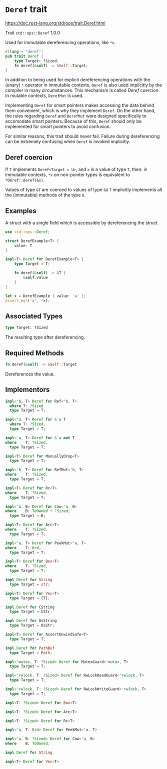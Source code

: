 # `Deref` trait
https://doc.rust-lang.org/std/ops/trait.Deref.html

Trait `std::ops::Deref` 1.0.0

Used for immutable dereferencing operations, like `*v`.

```rust
#[lang = "deref"]
pub trait Deref {
    type Target: ?Sized;
    fn deref(&self) -> &Self::Target;
}
```

In addition to being used for explicit dereferencing operations with the (unary) 
`*` operator in immutable contexts, `Deref` is also used implicitly by the 
compiler in many circumstances. This mechanism is called *Deref coercion*. 
In mutable contexts, `DerefMut` is used.

Implementing `Deref` for smart pointers makes accessing the data behind them 
convenient, which is why they implement `Deref`. On the other hand, the rules 
regarding `Deref` and `DerefMut` were designed specifically to accomodate smart 
pointers. Because of this, `Deref` should only be implemented for smart pointers 
to avoid confusion.

For similar reasons, this trait should never fail. Failure during dereferencing 
can be extremely confusing when `Deref` is invoked implicitly.


## Deref coercion

If `T` implements `Deref<Target = U>`, 
and `x` is a value of type `T`,
then:
in immutable contexts, `*x` on non-pointer
types is equivalent to `*Deref::deref(&x)`.

Values of type `&T` are coerced to values of type `&U`
`T` implicitly implements all the (immutable) methods of the type `U`.


## Examples
A struct with a single field which is accessible by dereferencing the struct.

```rust
use std::ops::Deref;

struct DerefExample<T> {
    value: T
}

impl<T> Deref for DerefExample<T> {
    type Target = T;

    fn deref(&self) -> &T {
        &self.value
    }
}

let x = DerefExample { value: 'a' };
assert_eq!('a', *x);
```

## Associated Types
```rust
type Target: ?Sized
```
The resulting type after dereferencing.


## Required Methods
```rust
fn deref(&self) -> &Self::Target
```
Dereferences the value.



## Implementors

```rust
impl<'b, T> Deref for Ref<'b, T>
  where T: ?Sized
  type Target = T;

impl<'a, T> Deref for &'a T
  where T: ?Sized,
  type Target = T;

impl<'a, T> Deref for &'a mut T
where    T: ?Sized, 
  type Target = T;

impl<T> Deref for ManuallyDrop<T>
  type Target = T;

impl<'b, T> Deref for RefMut<'b, T>
where    T: ?Sized, 
  type Target = T;

impl<T> Deref for Rc<T> 
where    T: ?Sized, 
  type Target = T;

impl<'a, B> Deref for Cow<'a, B> 
where    B: ToOwned + ?Sized, 
  type Target = B;

impl<T> Deref for Arc<T> 
where    T: ?Sized, 
  type Target = T;

impl<'a, T> Deref for PeekMut<'a, T> 
where    T: Ord, 
  type Target = T;

impl<T> Deref for Box<T> 
where    T: ?Sized, 
  type Target = T;

impl Deref for String
  type Target = str;

impl<T> Deref for Vec<T>
  type Target = [T];

impl Deref for CString
  type Target = CStr;

impl Deref for OsString
  type Target = OsStr;

impl<T> Deref for AssertUnwindSafe<T>
  type Target = T;

impl Deref for PathBuf
  type Target = Path;

impl<'mutex, T: ?Sized> Deref for MutexGuard<'mutex, T>
  type Target = T;

impl<'rwlock, T: ?Sized> Deref for RwLockReadGuard<'rwlock, T>
  type Target = T;

impl<'rwlock, T: ?Sized> Deref for RwLockWriteGuard<'rwlock, T>
  type Target = T;

impl<T: ?Sized> Deref for Box<T>

impl<T: ?Sized> Deref for Arc<T>

impl<T: ?Sized> Deref for Rc<T>

impl<'a, T: Ord> Deref for PeekMut<'a, T>

impl<'a, B: ?Sized> Deref for Cow<'a, B> 
where    B: ToOwned, 

impl Deref for String

impl<T> Deref for Vec<T>
```
